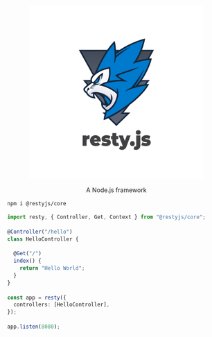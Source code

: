 <p align="center">  
<img src="./logo.png" width="400" height="400">
<p align="center">A Node.js framework</p>
</p>


```sh
npm i @restyjs/core
```

```typescript
import resty, { Controller, Get, Context } from "@restyjs/core";

@Controller("/hello")
class HelloController {

  @Get("/")
  index() {
    return "Hello World";
  }
}

const app = resty({
  controllers: [HelloController],
});

app.listen(8080);

```
